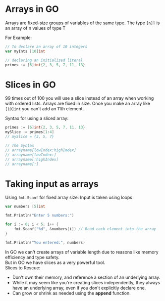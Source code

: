 # Arrays in GO
Arrays are fixed-size groups of variables of the same type.
The type `[n]T` is an array of n values of type T

For Example:
```go
// To declare an array of 10 integers
var myInts [10]int

// declaring an initialized literal
primes := [6]int{2, 3, 5, 7, 11, 13}
```

# Slices in GO
99 times out of 100 you will use a slice instead of an array when working with ordered lists. Arrays are fixed in size. Once you make an array like `[10]int` you can't add an 11th element.

Syntax for using a sliced array:
```go
primes := [6]int{2, 3, 5, 7, 11, 13}
mySlice := primes[1:4]
// mySlice = {3, 5, 7}

// The Syntax
// arrayname[lowIndex:highIndex]
// arrayname[lowIndex:]
// arrayname[:highIndex]
// arrayname[:]
```

# Taking input as arrays

Using `fmt.Scanf` for fixed array size: Input is taken using loops

```go
var numbers [5]int

fmt.Println("Enter 5 numbers:")

for i := 0; i < 5; i++ {
    fmt.Scanf("%d", &numbers[i]) // Read each element into the array
}

fmt.Println("You entered:", numbers)
```

In GO we can't create arrays of variable length due to reasons like memory efficiency and type safety.\
But in GO we have slices as a very powerful tool.\
Slices to Rescue:
- Don't own their memory, and reference a section of an underlying array. 
- While it may seem like you're creating slices independently, they always have an underlying array, even if you don't explicitly declare one.
- Can grow or shrink as needed using the **append** function.